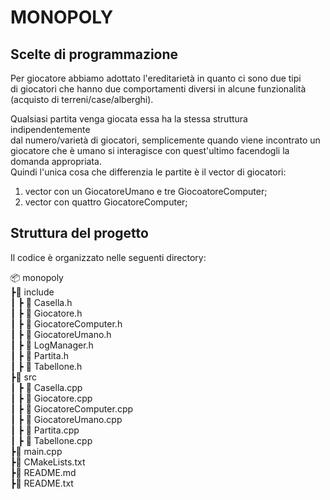 
# MONOPOLY
## Scelte di programmazione

Per giocatore abbiamo adottato l'ereditarietà in quanto ci sono due tipi  
di giocatori che hanno due comportamenti diversi in alcune funzionalità   
(acquisto di terreni/case/alberghi).  

Qualsiasi partita venga giocata essa ha la stessa struttura indipendentemente  
dal numero/varietà di giocatori, semplicemente quando viene incontrato un giocatore che è umano
si interagisce con quest'ultimo facendogli la domanda appropriata.  
Quindi l'unica cosa che differenzia le partite è il vector di giocatori:  
1. vector con un GiocatoreUmano e tre GiocoatoreComputer;
2. vector con quattro GiocatoreComputer;

## Struttura del progetto

Il codice è organizzato nelle seguenti directory:

📦 monopoly  
┣📂 include  
┃ ┣ 📜 Casella.h  
┃ ┣ 📜 Giocatore.h  
┃ ┣ 📜 GiocatoreComputer.h  
┃ ┣ 📜 GiocatoreUmano.h  
┃ ┣ 📜 LogManager.h  
┃ ┣ 📜 Partita.h  
┃ ┣ 📜 Tabellone.h  
┣📂 src  
┃ ┣ 📜 Casella.cpp  
┃ ┣ 📜 Giocatore.cpp  
┃ ┣ 📜 GiocatoreComputer.cpp  
┃ ┣ 📜 GiocatoreUmano.cpp  
┃ ┣ 📜 Partita.cpp  
┃ ┣ 📜 Tabellone.cpp   
┣📜 main.cpp  
┣📜 CMakeLists.txt  
┣📜 README.md   
┣📜 README.txt
